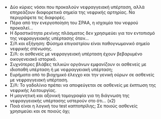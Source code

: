 * Δύο κύριες νόσοι που προκαλούν νεφραγγειακή υπέρταση, αλλά επηρεάζουν διαφορετικά σημεία της νεφρικής αρτηρίας. Να περιγράψετε τις διαφορές. 
* Πέρα από την ενεργοποίηση του ΣΡΑΑ, η ισχαιμία του νεφρού προκαλεί... 
* Η δραστικότητα ρενίνης πλάσματος δεν χρησιμεύει για τον εντοπισμό της νεφραγγειακής υπέρτασης όταν... 
* Σ/Λ και εξήγηση: Φύσημα επιγαστρίου είναι παθογνωμονικό σημείο νεφρικής στένωσης. 
* Σ/Λ: οι ασθενείς με νεφραγγειακή υπέρταση έχουν βεβαρυμένο οικογενειακό ιστορικό. 
* Συχνότερες βλάβες τελικών οργάνων εμφανίζουν οι ασθενείς με ιδιοπαθή υπέρταση ή με νεφραγγειακή υπέρταση; 
* Ευρήματα από το βιοχημικό έλεγχο και την γενική ούρων σε ασθενείς με νεφραγγειακή υπέρταση. 
* Σ/Λ: Το γαδολίνιο πρέπει να αποφεύγεται σε ασθενείς με έκπτωση της νεφρικής λειτουργίας.  
* Η μαγνητική και αξονική τομογραφία για τη διάγνωση της νεφραγγειακής υπέρτασης  υστερούν στο ότι... (x2)
* Ποιά είναι η λογική του test καπτοπρίλης; Σε ποιούς ασθενείς χρησιμεύει και σε ποιούς όχι; 
